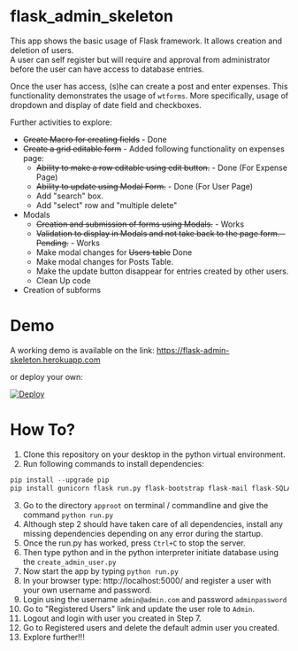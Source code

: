 # flask_admin_skeleton
This app shows the basic usage of Flask framework. It allows creation and deletion of users.   
A user can self register but will require and approval from administrator before the user can have access to database entries.

Once the user has access, (s)he can create a post and enter expenses. This functionality demonstrates the usage of `wtforms`.
More specifically, usage of dropdown and display of date field and checkboxes.

Further activities to explore:
* ~~Create Macro for creating fields~~ - Done
* ~~Create a grid editable form~~ - Added following functionality on expenses page:
  * ~~Ability to make a row editable using edit button.~~ - Done (For Expense Page)
  * ~~Ability to update using Modal Form.~~ - Done (For User Page)
  * Add "search" box.
  * Add "select" row and "multiple delete"
* Modals
  * ~~Creation and submission of forms using Modals.~~ - Works
  * ~~Validation to display in Modals and not take back to the page form. - Pending.~~ - Works
  * Make modal changes for ~~Users table~~ Done
  * Make modal changes for Posts Table.
  * Make the update button disappear for entries created by other users.
  * Clean Up code
* Creation of subforms

# Demo
A working demo is available on the link: https://flask-admin-skeleton.herokuapp.com

or deploy your own:

[![Deploy](https://www.herokucdn.com/deploy/button.png)](https://heroku.com/deploy)

# How To?

1. Clone this repository on your desktop in the python virtual environment.
2. Run following commands to install dependencies:
```python
pip install --upgrade pip
pip install gunicorn flask run.py flask-bootstrap flask-mail flask-SQLAlchemy flask-bcrypt flask-table flask-wtf flask-login pillow
```
3. Go to the directory `approot` on terminal / commandline and give the command `python run.py`
4. Although step 2 should have taken care of all dependencies, install any missing dependencies depending on any error during the startup.
5. Once the run.py has worked, press `Ctrl+C` to stop the server.
6. Then type python and in the python interpreter initiate database using the `create_admin_user.py`
7. Now start the app by typing `python run.py`
8. In your browser type: http://localhost:5000/ and register a user with your own username and password.
9. Login using the username `admin@admin.com` and password `adminpassword`
10. Go to "Registered Users" link and update the user role to `Admin`.
11. Logout and login with user you created in Step 7.
12. Go to Registered users and delete the default admin user you created.
13. Explore further!!!
